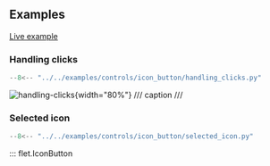 ## Examples

[Live example](https://flet-controls-gallery.fly.dev/buttons/iconbutton)

### Handling clicks

```python
--8<-- "../../examples/controls/icon_button/handling_clicks.py"
```

![handling-clicks](../../examples/controls/icon_button/media/handling_clicks.gif){width="80%"}
/// caption
///

### Selected icon

```python
--8<-- "../../examples/controls/icon_button/selected_icon.py"
```

::: flet.IconButton
